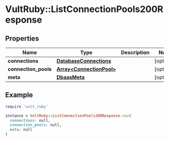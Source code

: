 # VultRuby::ListConnectionPools200Response

## Properties

| Name | Type | Description | Notes |
| ---- | ---- | ----------- | ----- |
| **connections** | [**DatabaseConnections**](DatabaseConnections.md) |  | [optional] |
| **connection_pools** | [**Array&lt;ConnectionPool&gt;**](ConnectionPool.md) |  | [optional] |
| **meta** | [**DbaasMeta**](DbaasMeta.md) |  | [optional] |

## Example

```ruby
require 'vult_ruby'

instance = VultRuby::ListConnectionPools200Response.new(
  connections: null,
  connection_pools: null,
  meta: null
)
```

